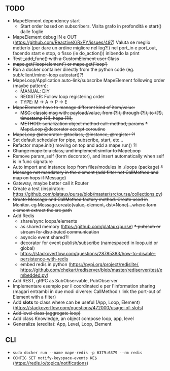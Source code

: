 ## TODO
* MapeElement dependency start
  * Start order based on subscribers.
    Visita grafo in profondità e start() dalle foglie
* MapeElement debug IN e OUT (https://github.com/ReactiveX/RxPY/issues/497)
  Valuta se meglio metterlo (per dare un ordine migliore nel log?!) nel port_in e port_out, facendo start e stop, o fisso (ie do_action()) inibendo la print
* ~~Test _add_func() with a CustomElement user Class~~
* ~~mape.get('loop/element') or mape.get('loop')~~
* Run a docker container directly from the python code (eg. sub/client/minor-loop autostart)?!
* MapeLoop/Application auto-link/subscribe MapeElement following order (maybe pattern):
  * MANUAL: DIY
  * REGISTER: Follow loop registering order
  * TYPE: M -> A -> P -> E
* ~~MapeElement have to manage different kind of item/value:~~
  * ~~MSG: classic msg with: payload/value, from (?!), through (?!), to (?!), timestamp (?!), hops (?!),~~ 
  * ~~METHOD: serialization object method call: method, params~~
~~* MapeLoop @decorator accept coroutine~~
* ~~MapeLoop @decorator: @toclass, @instance, @register ?!~~
* Set default scheduler for pipe, subscribe, start, etc...
* Refactor mape.init() moving on top and add a mape.run() ?!
* ~~Change mape to a class, and implement similar to MapeLoop~~
* Remove param_self (form decorator), and insert automatically when self is in func signature
* Auto import and instance loop from files/modules in ./loops (package)
~~* Message not mandatory in the element (add filter not CallMethod and map on hops if Message)~~
* Gateway, maybe better call it Router
* Create a test (inspiraton: https://github.com/plataux/purse/blob/master/src/purse/collections.py)
* ~~Create Message and CallMethod factory method. Create used in Monitor. eg Message.create(value, element, dst=None)...where form element extract the src path~~
* Add Redis
  * share/sync loops/elements 
  * as shared memory (https://github.com/plataux/purse)
  ~~* pub/sub or stream for distributed communication~~
  * asyncio event shared?!
  * decorator for event publish/subscribe (namespaced in loop.uid or global)
  * https://stackoverflow.com/questions/28785383/how-to-disable-persistence-with-redis
  * embed redis in python (https://pypi.org/project/redislite/, https://github.com/chekart/rediserver/blob/master/rediserver/test/embedded.py)
* Add REST, gRPC as SubObservable, PubObserver
* Implementare esempio per il coordinated e per l'information sharing (magari entrambi in due modi diverse: CallMethod / link the port-out of Element with a filter)
* Add __slots__ to class where can be useful (App, Loop, Element) (https://stackoverflow.com/questions/472000/usage-of-slots)
* ~~Add level class (aggregate loop)~~
* Add class Knowledge, an object compose loop, app, level
* Generalize (eredita): App, Level, Loop, Element

## CLI
* `sudo docker run --name mape-redis -p 6379:6379 --rm redis`
* `CONFIG SET notify-keyspace-events KE$` (https://redis.io/topics/notifications)
